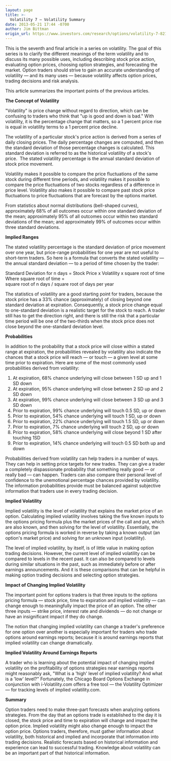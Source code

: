 ```yaml
---
layout: page
title: >-
  Volatility 7 – Volatility Summary
date: 2013-05-21 17:44 -0700
author: Jim Bittman
origin_url: https://www.investors.com/research/options/volatility-7-8211-volatility-summary/
---
```






This is the seventh and final article in a series on volatility. The goal of this series is to clarify the different meanings of the term volatility and to discuss its many possible uses, including describing stock price action, evaluating option prices, choosing option strategies, and forecasting the market. Option traders should strive to gain an accurate understanding of volatility — and its many uses — because volatility affects option prices, trading decisions and risk analysis.

  

This article summarizes the important points of the previous articles.

  

**The Concept of Volatility**

  

"Volatility" is price change without regard to direction, which can be confusing to traders who think that "up is good and down is bad." With volatility, it is the percentage change that matters, so a 1 percent price rise is equal in volatility terms to a 1 percent price decline.

  

The volatility of a particular stock's price action is derived from a series of daily closing prices. The daily percentage changes are computed, and then the standard deviation of those percentage changes is calculated. This standard deviation is referred to as the historical volatility of a stock's price.  The stated volatility percentage is the annual standard deviation of stock price movement.

  

Volatility makes it possible to compare the price fluctuations of the same stock during different time periods, and volatility makes it possible to compare the price fluctuations of two stocks regardless of a difference in price level. Volatility also makes it possible to compare past stock price fluctuations to price fluctuations that are forecast by the options market.

  

From statistics about normal distributions (bell-shaped curves), approximately 68% of all outcomes occur within one standard deviation of the mean; approximately 95% of all outcomes occur within two standard deviations of the mean; and approximately 99% of outcomes occur within three standard deviations.

  

**Implied Ranges**

  

The stated volatility percentage is the standard deviation of price movement over one year, but price-range probabilities for one year are not useful to short-term traders. So here is a formula that converts the stated volatility — the annual standard deviation — to a period of time chosen by the trader:

  

Standard Deviation for n days = Stock Price x Volatility x square root of time  
Where square root of time =   
square root of n days / square root of days per year 

  

The statistics of volatility are a good starting point for traders, because the stock price has a 33% chance (approximately) of closing beyond one standard deviation at expiration. Consequently, a stock price change equal to one-standard deviation is a realistic target for the stock to reach. A trader still has to get the direction right, and there is still the risk that a particular time period will be one of the two-thirds when the stock price does not close beyond the one-standard deviation level. 

  

**Probabilities**

  

In addition to the probability that a stock price will close within a stated range at expiration, the probabilities revealed by volatility also indicate the chances that a stock price will reach — or touch — a given level at some time prior to expiration. Here are some of the most commonly used probabilities derived from volatility:

  

1. At expiration, 68% chance underlying will close between 1 SD up and 1 SD down  
2. At expiration, 95% chance underlying will close between 2 SD up and 2 SD down  
3. At expiration, 99% chance underlying will close between 3 SD up and 3 SD down  
4. Prior to expiration, 99% chance underlying will touch 0.5 SD, up or down  
5. Prior to expiration, 54% chance underlying will touch 1 SD, up or down  
6. Prior to expiration, 22% chance underlying will touch 1.5 SD, up or down  
7. Prior to expiration, 7% chance underlying will touch 2 SD, up or down  
8. Prior to expiration, 58% chance underlying will close beyond 1 SD after touching 1SD  
9. Prior to expiration, 14% chance underlying will touch 0.5 SD both up and down

  

Probabilities derived from volatility can help traders in a number of ways. They can help in setting price targets for new trades. They can give a trader a completely dispassionate probability that something really good — or really bad — can happen. Traders can also compare their personal level of confidence to the unemotional percentage chances provided by volatility. The information probabilities provide must be balanced against subjective information that traders use in every trading decision.

  

**Implied Volatility**

  

Implied volatility is the level of volatility that explains the market price of an option. Calculating implied volatility involves taking the five known inputs to the options pricing formula plus the market prices of the call and put, which are also known, and then solving for the level of volatility. Essentially, the options pricing formula is worked in reverse by taking a known output (an option's market price) and solving for an unknown input (volatility).

  

The level of implied volatility, by itself, is of little value in making option trading decisions. However, the current level of implied volatility can be compared to levels in the recent past. It can also be compared to levels during similar situations in the past, such as immediately before or after earnings announcements. And it is these comparisons that can be helpful in making option trading decisions and selecting option strategies.

  

**Impact of Changing Implied Volatility**

  

The important point for options traders is that three inputs to the options pricing formula — stock price, time to expiration and implied volatility — can change enough to meaningfully impact the price of an option. The other three inputs — strike price, interest rate and dividends — do not change or have an insignificant impact if they do change.

  

The notion that changing implied volatility can change a trader's preference for one option over another is especially important for traders who trade options around earnings reports; because it is around earnings reports that implied volatility can change dramatically.

  

**Implied Volatility Around Earnings Reports**

  

A trader who is learning about the potential impact of changing implied volatility on the profitability of options strategies near earnings reports might reasonably ask, "What is a 'high' level of implied volatility? And what is a 'low' level?" Fortunately, the Chicago Board Options Exchange in conjunction with i-Volatility.com offers a free tool — the Volatility Optimizer — for tracking levels of implied volatility.com.

  

**Summary**

  

Option traders need to make three-part forecasts when analyzing options strategies. From the day that an options trade is established to the day it is closed, the stock price and time to expiration will change and impact the option price. Implied volatility might also change enough to impact the option price. Options traders, therefore, must gather information about volatility, both historical and implied and incorporate that information into trading decisions. Realistic forecasts based on historical information and experience can lead to successful trading. Knowledge about volatility can be an important part of that historical information.




